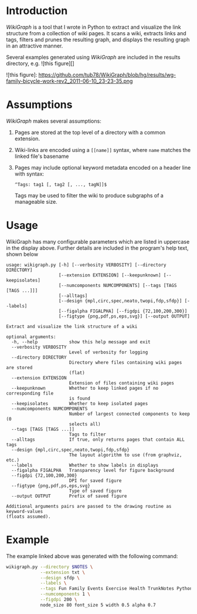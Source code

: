 
# Introduction

_WikiGraph_ is a tool that I wrote in Python to extract and visualize the link structure from a collection of wiki pages.  It scans a wiki, extracts links and tags, filters and prunes the resulting graph, and displays the resulting graph in an attractive manner.

Several examples generated using _WikiGraph_ are included in the results directory, e.g. ![this figure][]

![this figure]: https://github.com/tub78/WikiGraph/blob/hg/results/wg-family-bicycle-work-rev2_2011-06-10_23-23-35.png
<!-- http://lh3.ggpht.com/-tlIKybACStc/TfLlhFKoh7I/AAAAAAAABHM/nVseuLoi6Lw/wg-family-bicycle-work-rev2_2011-06-10_23-23-35.jpg -->

# Assumptions

_WikiGraph_ makes several assumptions:

 1. Pages are stored at the top level of a directory with a common extension.

 1. Wiki-links are encoded using a `[[name]]` syntax, where `name` matches the linked file's basename

 1. Pages may include optional keyword metadata encoded on a header line with syntax:
    
    `^Tags: tag1 [, tag2 [, ..., tagN]]$`
    
    Tags may be used to filter the wiki to produce subgraphs of a manageable size.


# Usage

WikiGraph has many configurable parameters which are listed in uppercase in the display above.  Further details are included in the program's help text, shown below

``` text
usage: wikigraph.py [-h] [--verbosity VERBOSITY] [--directory DIRECTORY]
                    [--extension EXTENSION] [--keepunknown] [--keepisolates]
                    [--numcomponents NUMCOMPONENTS] [--tags [TAGS [TAGS ...]]]
                    [--alltags]
                    [--design {mpl,circ,spec,neato,twopi,fdp,sfdp}] [--labels]
                    [--figalpha FIGALPHA] [--figdpi {72,100,200,300}]
                    [--figtype {png,pdf,ps,eps,svg}] [--output OUTPUT]

Extract and visualize the link structure of a wiki

optional arguments:
  -h, --help            show this help message and exit
  --verbosity VERBOSITY
                        Level of verbosity for logging
  --directory DIRECTORY
                        Directory where files containing wiki pages are stored
                        (flat)
  --extension EXTENSION
                        Extension of files containing wiki pages
  --keepunknown         Whether to keep linked pages if no corresponding file
                        is found
  --keepisolates        Whether to keep isolated pages
  --numcomponents NUMCOMPONENTS
                        Number of largest connected components to keep (0
                        selects all)
  --tags [TAGS [TAGS ...]]
                        Tags to filter
  --alltags             If true, only returns pages that contain ALL tags
  --design {mpl,circ,spec,neato,twopi,fdp,sfdp}
                        The layout algorithm to use (from graphviz, etc.)
  --labels              Whether to show labels in displays
  --figalpha FIGALPHA   Transparency level for figure background
  --figdpi {72,100,200,300}
                        DPI for saved figure
  --figtype {png,pdf,ps,eps,svg}
                        Type of saved figure
  --output OUTPUT       Prefix of saved figure

Additional arguments pairs are passed to the drawing routine as keyword-values
(floats assumed).
```


# Example

The example linked above was generated with the following command:

``` bash
wikigraph.py --directory $NOTES \
             --extension txt \
             --design sfdp \
             --labels \
             --tags Fun Family Events Exercise Health TrunkNotes Python Javascript \
             --numcomponents 1 \
             --figdpi 200 \
             node_size 80 font_size 5 width 0.5 alpha 0.7
```


<!-- vim: set ft=vimwiki: -->
